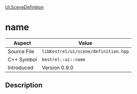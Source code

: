 [UI.SceneDefinition](index.md)
# name
| Aspect | Value |
| --- | --- |
| Source File | `libKestrel/ui/scene/definition.hpp` |
| C++ Symbol | `kestrel::ui::name` |
| Introduced | Version 0.9.0 |
## Description

